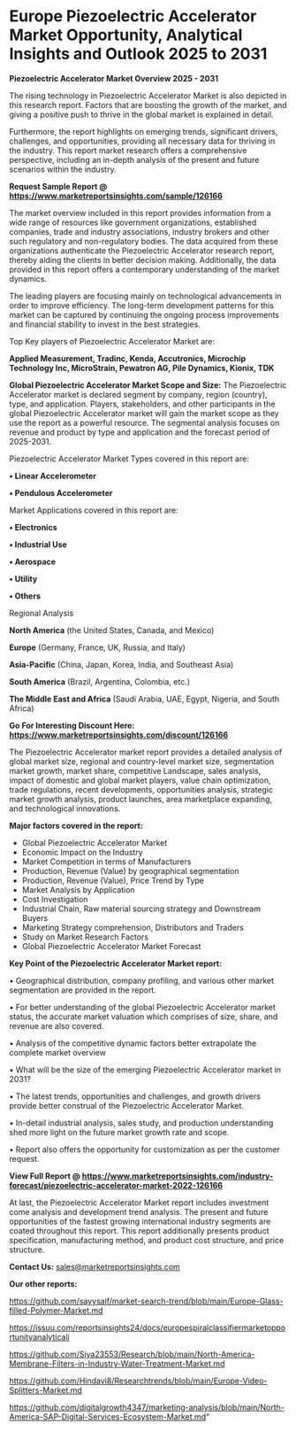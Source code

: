 # Europe Piezoelectric Accelerator Market Opportunity, Analytical Insights and Outlook 2025 to 2031

<Strong> Piezoelectric Accelerator Market Overview 2025 - 2031</strong>

The rising technology in Piezoelectric Accelerator Market is also depicted in this research report. Factors that are boosting the growth of the market, and giving a positive push to thrive in the global market is explained in detail.

Furthermore, the report highlights on emerging trends, significant drivers, challenges, and opportunities, providing all necessary data for thriving in the industry. This report market research offers a comprehensive perspective, including an in-depth analysis of the present and future scenarios within the industry.

<strong>Request Sample Report @ <a href=https://www.marketreportsinsights.com/sample/126166>https://www.marketreportsinsights.com/sample/126166</a></strong>

The market overview included in this report provides information from a wide range of resources like government organizations, established companies, trade and industry associations, industry brokers and other such regulatory and non-regulatory bodies. The data acquired from these organizations authenticate the Piezoelectric Accelerator research report, thereby aiding the clients in better decision making. Additionally, the data provided in this report offers a contemporary understanding of the market dynamics.

The leading players are focusing mainly on technological advancements in order to improve efficiency. The long-term development patterns for this market can be captured by continuing the ongoing process improvements and financial stability to invest in the best strategies.

Top Key players of Piezoelectric Accelerator Market are:

<strong>Applied Measurement, Tradinc, Kenda, Accutronics, Microchip Technology Inc, MicroStrain, Pewatron AG, Pile Dynamics, Kionix, TDK</strong>

<strong><b>Global Piezoelectric Accelerator Market Scope and Size:</b></strong>
The Piezoelectric Accelerator market is declared segment by company, region (country), type, and application. Players, stakeholders, and other participants in the global Piezoelectric Accelerator market will gain the market scope as they use the report as a powerful resource. The segmental analysis focuses on revenue and product by type and application and the forecast period of 2025-2031.

Piezoelectric Accelerator Market Types covered in this report are:

<strong>• Linear Accelerometer

• Pendulous Accelerometer</strong>

Market Applications covered in this report are:

<strong>• Electronics

• Industrial Use

• Aerospace

• Utility

• Others</strong> 

Regional Analysis

<strong>North America</strong> (the United States, Canada, and Mexico)

<strong>Europe</strong> (Germany, France, UK, Russia, and Italy)

<strong>Asia-Pacific</strong> (China, Japan, Korea, India, and Southeast Asia)

<strong>South America</strong> (Brazil, Argentina, Colombia, etc.)

<strong>The Middle East and Africa</strong> (Saudi Arabia, UAE, Egypt, Nigeria, and South Africa)

<strong>Go For Interesting Discount Here: <a href=https://www.marketreportsinsights.com/discount/126166>https://www.marketreportsinsights.com/discount/126166</a></strong>

The Piezoelectric Accelerator market report provides a detailed analysis of global market size, regional and country-level market size, segmentation market growth, market share, competitive Landscape, sales analysis, impact of domestic and global market players, value chain optimization, trade regulations, recent developments, opportunities analysis, strategic market growth analysis, product launches, area marketplace expanding, and technological innovations.

<strong><b>Major factors covered in the report:</b></strong>
<ul>
  <li>Global Piezoelectric Accelerator Market </li>
  <li>Economic Impact on the Industry</li>
  <li>Market Competition in terms of Manufacturers</li>
  <li>Production, Revenue (Value) by geographical segmentation</li>
  <li>Production, Revenue (Value), Price Trend by Type</li>
  <li>Market Analysis by Application</li>
  <li>Cost Investigation</li>
  <li>Industrial Chain, Raw material sourcing strategy and Downstream Buyers</li>
  <li>Marketing Strategy comprehension, Distributors and Traders</li>
  <li>Study on Market Research Factors</li>
  <li>Global Piezoelectric Accelerator Market Forecast</li>
</ul>

<strong><b>Key Point of the Piezoelectric Accelerator Market report:</b></strong>

• Geographical distribution, company profiling, and various other market segmentation are provided in the report.

• For better understanding of the global Piezoelectric Accelerator market status, the accurate market valuation which comprises of size, share, and revenue are also covered.

• Analysis of the competitive dynamic factors better extrapolate the complete market overview

• What will be the size of the emerging Piezoelectric Accelerator market in 2031?

• The latest trends, opportunities and challenges, and growth drivers provide better construal of the Piezoelectric Accelerator Market.

• In-detail industrial analysis, sales study, and production understanding shed more light on the future market growth rate and scope.

• Report also offers the opportunity for customization as per the customer request.

<strong><b>View Full Report @ <a href=https://www.marketreportsinsights.com/industry-forecast/piezoelectric-accelerator-market-2022-126166>https://www.marketreportsinsights.com/industry-forecast/piezoelectric-accelerator-market-2022-126166</a></b></strong>


At last, the Piezoelectric Accelerator Market report includes investment come analysis and development trend analysis. The present and future opportunities of the fastest growing international industry segments are coated throughout this report. This report additionally presents product specification, manufacturing method, and product cost structure, and price structure.

<strong>Contact Us:</strong>
sales@marketreportsinsights.com

<strong>Our other reports:</strong>

<a href=https://github.com/sayysaif/market-search-trend/blob/main/Europe-Glass-filled-Polymer-Market.md>https://github.com/sayysaif/market-search-trend/blob/main/Europe-Glass-filled-Polymer-Market.md</a>

<a href=https://issuu.com/reportsinsights24/docs/europespiralclassifiermarketopportunityanalyticali>https://issuu.com/reportsinsights24/docs/europespiralclassifiermarketopportunityanalyticali</a>

<a href=https://github.com/Siya23553/Research/blob/main/North-America-Membrane-Filters-in-Industry-Water-Treatment-Market.md>https://github.com/Siya23553/Research/blob/main/North-America-Membrane-Filters-in-Industry-Water-Treatment-Market.md</a>

<a href=https://github.com/Hindavi8/Researchtrends/blob/main/Europe-Video-Splitters-Market.md>https://github.com/Hindavi8/Researchtrends/blob/main/Europe-Video-Splitters-Market.md</a>

<a href=https://github.com/digitalgrowth4347/marketing-analysis/blob/main/North-America-SAP-Digital-Services-Ecosystem-Market.md>https://github.com/digitalgrowth4347/marketing-analysis/blob/main/North-America-SAP-Digital-Services-Ecosystem-Market.md</a>"
